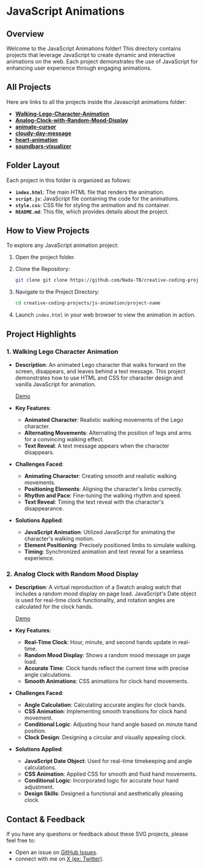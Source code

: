 
# JavaScript Animations

## Overview

Welcome to the JavaScript Animations folder! This directory contains projects that leverage JavaScript to create dynamic and interactive animations on the web. Each project demonstrates the use of JavaScript for enhancing user experience through engaging animations.

## All Projects

Here are links to all the projects inside the Javascript animations folder:

- **[Walking-Lego-Character-Animation](https://github.com/Nada-TB/Walking-Lego-Character-Animation/tree/9bb481de583e181731e6ec9439be8b5f70f08dac)**
- **[Analog-Clock-with-Random-Mood-Display](https://github.com/Nada-TB/Analog-Clock-with-Random-Mood-Display/tree/cabb4f615babf2df9c72b88433504c364ae67783)**
-  **[animate-cursor](https://github.com/Nada-TB/creative-coding-projects/tree/main/js-animation/animate-cursor)**
-  **[cloudy-day-message](https://github.com/Nada-TB/creative-coding-projects/tree/main/js-animation/cloudy-day-message)**
-  **[heart-animation](https://github.com/Nada-TB/creative-coding-projects/tree/main/js-animation/heart-animation)**
-  **[soundbars-visualizer](https://github.com/Nada-TB/creative-coding-projects/tree/main/js-animation/soundbars-visualizer)**



## Folder Layout

Each project in this folder is organized as follows:

- **`index.html`**: The main HTML file that renders the animation.
- **`script.js`**: JavaScript file containing the code for the animations.
- **`style.css`**: CSS file for styling the animation and its container.
- **`README.md`**: This file, which provides details about the project.

## How to View Projects

To explore any JavaScript animation project:

1. Open the project folder.
2. Clone the Repository:
   ```bash
   git clone git clone https://github.com/Nada-TB/creative-coding-projects.git
   ```
3. Navigate to the Project Directory:
   ```bash
   cd creative-coding-projects/js-animation/project-name
    ```
   
4. Launch `index.html` in your web browser to view the animation in action.

## Project Highlights

### 1. **Walking Lego Character Animation**
- **Description**: An animated Lego character that walks forward on the screen, disappears, and leaves behind a text message. This project demonstrates how to use HTML and CSS for character design and vanilla JavaScript for animation.
  
   [Demo](https://nada-tb.github.io/Walking-Lego-Character-Animation/)

- **Key Features**:
  - **Animated Character**: Realistic walking movements of the Lego character.
  - **Alternating Movements**: Alternating the position of legs and arms for a convincing walking effect.
  - **Text Reveal**: A text message appears when the character disappears.
- **Challenges Faced**:
  - **Animating Character**: Creating smooth and realistic walking movements.
  - **Positioning Elements**: Aligning the character's limbs correctly.
  - **Rhythm and Pace**: Fine-tuning the walking rhythm and speed.
  - **Text Reveal**: Timing the text reveal with the character's disappearance.
- **Solutions Applied**:
  - **JavaScript Animation**: Utilized JavaScript for animating the character's walking motion.
  - **Element Positioning**: Precisely positioned limbs to simulate walking.
  - **Timing**: Synchronized animation and text reveal for a seamless experience.

### 2. **Analog Clock with Random Mood Display**
- **Description**: A virtual reproduction of a Swatch analog watch that includes a random mood display on page load. JavaScript's Date object is used for real-time clock functionality, and rotation angles are calculated for the clock hands.

   [Demo](https://github.com/Nada-TB/Analog-Clock-with-Random-Mood-Display/tree/cabb4f615babf2df9c72b88433504c364ae67783)
  
- **Key Features**:
  - **Real-Time Clock**: Hour, minute, and second hands update in real-time.
  - **Random Mood Display**: Shows a random mood message on page load.
  - **Accurate Time**: Clock hands reflect the current time with precise angle calculations.
  - **Smooth Animations**: CSS animations for clock hand movements.
- **Challenges Faced**:
  - **Angle Calculation**: Calculating accurate angles for clock hands.
  - **CSS Animation**: Implementing smooth transitions for clock hand movement.
  - **Conditional Logic**: Adjusting hour hand angle based on minute hand position.
  - **Clock Design**: Designing a circular and visually appealing clock.
- **Solutions Applied**:
  - **JavaScript Date Object**: Used for real-time timekeeping and angle calculations.
  - **CSS Animation**: Applied CSS for smooth and fluid hand movements.
  - **Conditional Logic**: Incorporated logic for accurate hour hand adjustment.
  - **Design Skills**: Designed a functional and aesthetically pleasing clock.

## Contact & Feedback
If you have any questions or feedback about these SVG projects, please feel free to:

- Open an issue on [GitHub Issues](https://github.com/Nada-TB/creative-coding-projects/issues).
- connect with me on [X (ex: Twitter)](https://x.com/Nada__Ta).

